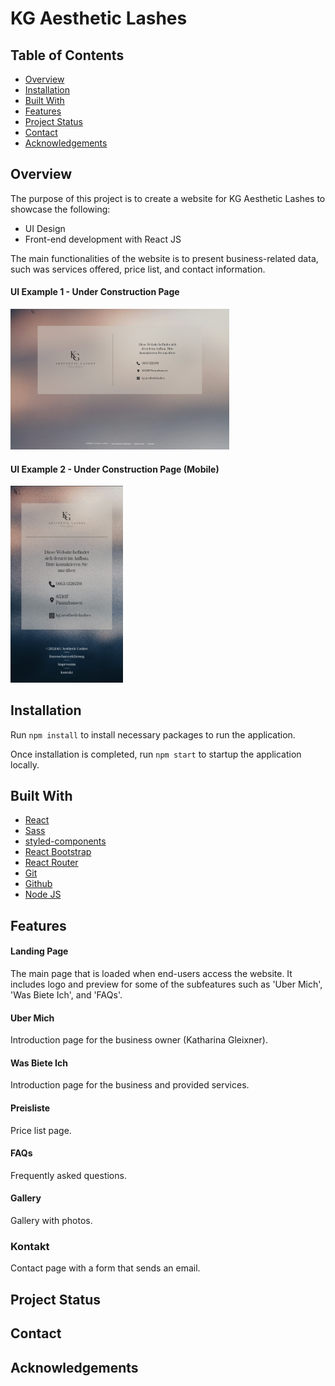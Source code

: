 # KG Aesthetic Lashes

## Table of Contents

- [Overview](#overview)
- [Installation](#installation)
- [Built With](#built-with)
- [Features](#features)
- [Project Status](#status)
- [Contact](#contact)
- [Acknowledgements](#acknowledgements)

## Overview

<!-- TODO: Add a screenshot of the live project.
    1. Link to a 'live demo.'
    2. Describe your overall experience in a couple of sentences.
    3. List a few specific technical things that you learned or improved on.
    4. Share any other tips or guidance for others attempting this or something similar.
 -->

The purpose of this project is to create a website for KG Aesthetic Lashes to showcase the following:

- UI Design
- Front-end development with React JS

The main functionalities of the website is to present business-related data, such was services offered, price list, and contact information.

#### UI Example 1 - Under Construction Page

<img src="./src/assets/readme_underConstruction.png" alt="Under Construction Page" style="width:350px;height:auto;">

#### UI Example 2 - Under Construction Page (Mobile)

<img src="./src/assets/readme_underConstruction_mobile.png" alt="Under Construction Page (Mbile)" style="width:180px;height:auto;">

## Installation

Run `npm install` to install necessary packages to run the application.

Once installation is completed, run `npm start` to startup the application locally.

## Built With

<!-- TODO: List any MAJOR libraries/frameworks (e.g. React, Tailwind) with links to their homepages. -->

- [React](https://react.dev/)
- [Sass](https://sass-lang.com/)
- [styled-components](https://styled-components.com/)
- [React Bootstrap](https://react-bootstrap.netlify.app/)
- [React Router](https://reactrouter.com/en/main)
- [Git](https://git-scm.com/)
- [Github](https://github.com/)
- [Node JS](https://nodejs.org/en)

## Features

<!-- TODO: List what specific 'user problems' that this application solves. -->

#### Landing Page

The main page that is loaded when end-users access the website. It includes logo and preview for some of the subfeatures such as 'Uber Mich', 'Was Biete Ich', and 'FAQs'.

#### Uber Mich

Introduction page for the business owner (Katharina Gleixner).

#### Was Biete Ich

Introduction page for the business and provided services.

#### Preisliste

Price list page.

#### FAQs

Frequently asked questions.

#### Gallery

Gallery with photos.

### Kontakt

Contact page with a form that sends an email.

## Project Status

## Contact

<!-- TODO: Include icons and links to your RELEVANT, PROFESSIONAL 'DEV-ORIENTED' social media. LinkedIn and dev.to are minimum. -->

## Acknowledgements

<!-- TODO: List any blog posts, tutorials or plugins that you may have used to complete the project. Only list those that had a significant impact. Obviously, we all 'Google' stuff while working on our things, but maybe something in particular stood out as a 'major contributor' to your skill set for this project. -->
